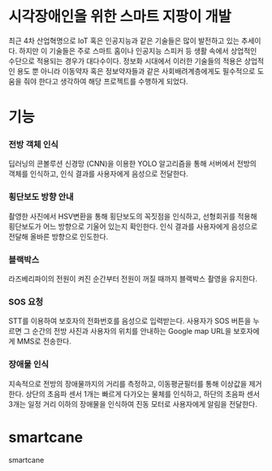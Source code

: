 # 시각장애인을 위한 스마트 지팡이 개발
최근 4차 산업혁명으로 IoT 혹은 인공지능과 같은 기술들은 많이 발전하고 있는 추세이다. 하지만 이 기술들은 주로 스마트 홈이나 인공지능 스피커 등 생활 속에서 상업적인 수단으로 적용되는 경우가 대다수이다. 정보화 시대에서 이러한 기술들의 적용은 상업적인 용도 뿐 아니라 이동약자 혹은 정보약자들과 같은 사회배려계층에게도 필수적으로 도움을 줘야 한다고 생각하여 해당 프로젝트를 수행하게 되었다.

# 기능
### 전방 객체 인식
딥러닝의 콘볼루션 신경망 (CNN)을 이용한 YOLO 알고리즘을 통해 서버에서 전방의 객체를 인식하고, 인식 결과를 사용자에게 음성으로 전달한다.
### 횡단보도 방향 안내
촬영한 사진에서 HSV변환을 통해 횡단보도의 꼭짓점을 인식하고, 선형회귀를 적용해 횡단보도가 어느 방향으로 기울어 있는지 확인한다. 인식 결과를 사용자에게 음성으로 전달해 올바른 방향으로 인도한다.
### 블랙박스
라즈베리파이의 전원이 켜진 순간부터 전원이 꺼질 때까지 블랙박스 촬영을 유지한다. 
### SOS 요청
STT를 이용하여 보호자의 전화번호를 음성으로 입력받는다. 사용자가 SOS 버튼을 누르면 그 순간의 전방 사진과 사용자의 위치를 안내하는 Google map URL을 보호자에게 MMS로 전송한다.
### 장애물 인식
지속적으로 전방의 장애물까지의 거리를 측정하고, 이동평균필터를 통해 이상값을 제거한다. 상단의 초음파 센서 1개는 빠르게 다가오는 물체를 인식하고, 하단의 초음파 센서 3개는 일정 거리 이하의 장애물을 인식하여 진동 모터로 사용자에게 알림을 전달한다.

# smartcane
smartcane
